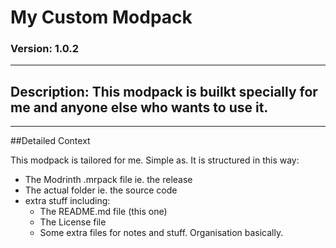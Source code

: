 # My Custom Modpack 
### Version: 1.0.2
---
## Description: This modpack is builkt specially for me and anyone else who wants to use it. 
---
##Detailed Context

This modpack is tailored for me. Simple as.
It is structured in this way:
- The Modrinth .mrpack file ie. the release
- The actual folder ie. the source code
- extra stuff including:
  - The README.md file (this one)
  - The License file
  - Some extra files for notes and stuff. Organisation basically.
